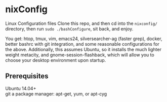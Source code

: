 # nixConfig
Linux Configuration files
Clone this repo, and then cd into the `nixconfig/` directory, then run `sudo ./bashConfigure`, sit back, and enjoy.

You get: htop, tmux, vim, emacs24, silversearcher-ag (faster grep), docker, better bashrc with git integration, and some reasonable configurations for the above.  Additionally, this assumes Ubuntu, so it installs the much lighter weight metacity, and gnome-session-flashback, which will allow you to choose your desktop environment upon startup.

## Prerequisites

Ubuntu 14.04+  
git
a package manager: apt-get, yum, or apt-cyg
